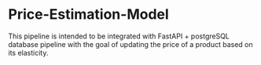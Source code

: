 # Price-Estimation-Model
This pipeline is intended to be integrated with FastAPI + postgreSQL database pipeline with the goal of updating the price of a product based on its elasticity.
